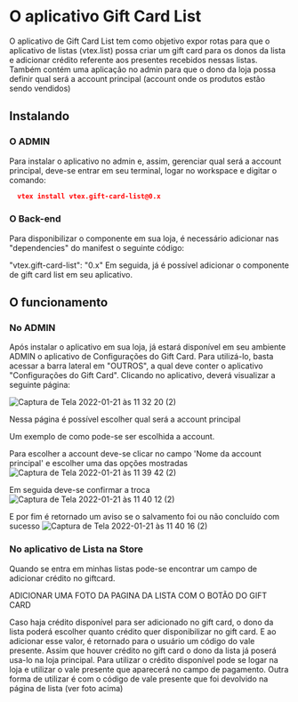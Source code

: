 # O aplicativo Gift Card List

O aplicativo de Gift Card List tem como objetivo expor rotas para que o aplicativo de listas (vtex.list) possa criar um gift card para os donos da lista e adicionar crédito referente aos presentes recebidos nessas listas. Também contém uma aplicação no admin para que o dono da loja possa definir qual será a account principal (account onde os produtos estão sendo vendidos)

## Instalando

### O ADMIN

Para instalar o aplicativo no admin e, assim, gerenciar qual será a account principal, deve-se entrar em seu terminal, logar no workspace e digitar o comando:

```json
  vtex install vtex.gift-card-list@0.x
```

### O Back-end
Para disponibilizar o componente em sua loja, é necessário adicionar nas "dependencies" do manifest o seguinte código:

  "vtex.gift-card-list": "0.x"
Em seguida, já é possível adicionar o componente de gift card list em seu aplicativo.

## O funcionamento

### No ADMIN

Após instalar o aplicativo em sua loja, já estará disponível em seu ambiente ADMIN o aplicativo de Configurações do Gift Card.
Para utilizá-lo, basta acessar a barra lateral em "OUTROS", a qual deve conter o aplicativo "Configurações do Gift Card".
Clicando no aplicativo, deverá visualizar a seguinte página:

![Captura de Tela 2022-01-21 às 11 32 20 (2)](https://user-images.githubusercontent.com/80836180/150544610-04fa9a7e-f5ed-4498-bc63-827526097bd7.png)

Nessa página é possível escolher qual será a account principal

Um exemplo de como pode-se ser escolhida a account.

Para escolher a account deve-se clicar no campo 'Nome da account principal' e escolher uma das opções mostradas
![Captura de Tela 2022-01-21 às 11 39 42 (2)](https://user-images.githubusercontent.com/80836180/150545843-91ba92bb-3c16-42d8-84ec-ff7015a2a1e4.png)

Em seguida deve-se confirmar a troca
![Captura de Tela 2022-01-21 às 11 40 12 (2)](https://user-images.githubusercontent.com/80836180/150545849-cd2171f9-8285-4970-9133-567f620da689.png)

E por fim é retornado um aviso se o salvamento foi ou não concluído com sucesso
![Captura de Tela 2022-01-21 às 11 40 16 (2)](https://user-images.githubusercontent.com/80836180/150545854-0b8c9543-f59c-4966-aea1-5b7f63ec9aea.png)


### No aplicativo de Lista na Store

Quando se entra em minhas listas pode-se encontrar um campo de adicionar crédito no giftcard.

ADICIONAR UMA FOTO DA PAGINA DA LISTA COM O BOTÃO DO GIFT CARD

Caso haja crédito disponível para ser adicionado no gift card, o dono da lista poderá escolher quanto crédito quer disponibilizar no gift card. E ao adicionar esse valor, é retornado para o usuário um código do vale presente. Assim que houver crédito no gift card o dono da lista já poserá usa-lo na loja principal.
Para utilizar o crédito disponível pode se logar na loja e utilizar o vale presente que aparecerá no campo de pagamento. Outra forma de utilizar é com o código de vale presente que foi devolvido na página de lista (ver foto acima)

